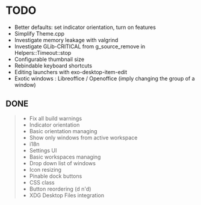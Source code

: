 # TODO

+ Better defaults: set indicator orientation, turn on features
+ Simplify Theme.cpp
+ Investigate memory leakage with valgrind
+ Investigate GLib-CRITICAL from g_source_remove in Helpers::Timeout::stop
+ Configurable thumbnail size
+ Rebindable keyboard shortcuts
+ Editing launchers with exo-desktop-item-edit
+ Exotic windows : Libreoffice / Openoffice (imply changing the group of a window)

## DONE

> + Fix all build warnings
> + Indicator orientation
> + Basic orientation managing
> + Show only windows from active workspace
> + i18n
> + Settings UI
> + Basic workspaces managing
> + Drop down list of windows
> + Icon resizing
> + Pinable dock buttons
> + CSS class
> + Button reordering (d n'd)
> + XDG Desktop Files integration
